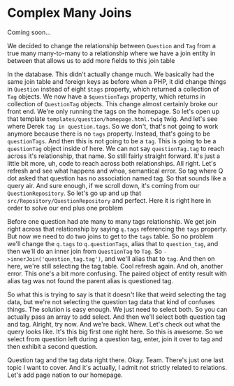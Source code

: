 # Complex Many Joins

Coming soon...

We decided to change the relationship between `Question` and `Tag` from a true many
many-to-many to a relationship where we have a join entity in between that allows us
to add more fields to this join table

In the database. This didn't actually change much. We basically had the same join
table and foreign keys as before when a PHP, it did change things in `Question` instead
of eight `$tags` property, which returned a collection of `Tag` objects. We now have a
`$questionTags` property, which returns in collection of `QuestionTag` objects. This
change almost certainly broke our front end. We're only running the tags on the
homepage. So let's open up that template `templates/question/homepage.html.twig`
twig. And let's see where Derek `tag in question.tags`. So we don't, that's not
going to work anymore because there is no `tags` property. Instead, that's going to be
`questionTags`. And then this is not going to be a `tag`. This is going to be a
`questionTag` object inside of here. We can not say `questionTag.tag` to reach
across it's relationship, that name. So still fairly straight forward. It's just a
little bit more, uh, code to reach across both relationships. All right. Let's
refresh and see what happens and whoa, semantical error. So tag where Q dot asked
that question has no association named tag. So that sounds like a query air. And sure
enough, if we scroll down, it's coming from our `QuestionRepository`. So let's go up
and up that `src/Repository/QuestionRepository` and perfect. Here it is right here
in order to solve our end plus one problem

Before one question had ate many to many tags relationship. We get join right across
that relationship by saying `q.tags` referencing the `tags` property. But now we need
to do two joins to get to the `tags` table. So no problem we'll change the `q.tags` to
`q.questionTags`, alias that to `question_tag`, and then we'll do an inner join
from `QuestionTag` to `Tag`. So `->innerJoin('question_tag.tag')`, and we'll alias that
to `tag`. And then on here, we're still selecting the tag table. Cool refresh again.
And oh, another error. This one's a bit more confusing. The paired object of entity
result with alias tag was not found the parent alias is questioned tag.

So what this is trying to say is that it doesn't like that weird selecting the tag
data, but we're not selecting the question tag data that kind of confuses things. The
solution is easy enough. We just need to select both. So you can actually pass an
array to add select. And then we'll select both question tag and tag. Alright, try
now. And we're back. Whew. Let's check out what the query looks like. It's this big
first one right here. So this is awesome. So we select from question left during a
question tag, enter, join it over to tag and then exhibit a second question.

Question tag and the tag data right there. Okay. Team. There's just one last topic I
want to cover. And it's actually, I admit not strictly related to relations. Let's
add page nation to our homepage.

